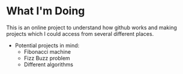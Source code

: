 # What I'm Doing
This is an online project to understand how github works and making projects which I could access from
 several different places.
 
 * Potential projects in mind: 
    - Fibonacci machine 
    - Fizz Buzz problem
    - Different algorithms
    

 